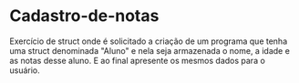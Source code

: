 # Cadastro-de-notas
Exercício de struct onde é solicitado a criação de um programa que tenha uma struct denominada "Aluno" e nela seja armazenada o nome, a idade e as notas desse aluno. E ao final apresente os mesmos dados para o usuário.
